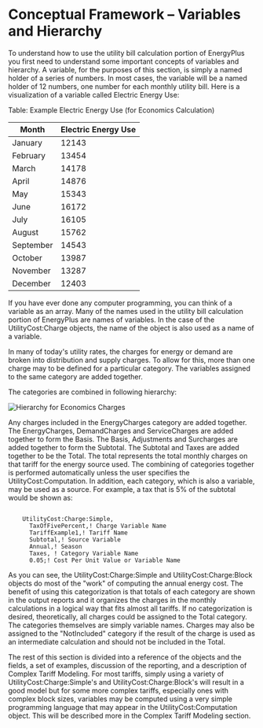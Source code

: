 # Conceptual Framework – Variables and Hierarchy

To understand how to use the utility bill calculation portion of EnergyPlus you first need to understand some important concepts of variables and hierarchy. A variable, for the purposes of this section, is simply a named holder of a series of numbers. In most cases, the variable will be a named holder of 12 numbers, one number for each monthly utility bill. Here is a visualization of a variable called Electric Energy Use:

Table: Example Electric Energy Use (for Economics Calculation)

Month|Electric Energy Use
-----|-------------------
January|12143
February|13454
March|14178
April|14876
May|15343
June|16172
July|16105
August|15762
September|14543
October|13987
November|13287
December|12403

If you have ever done any computer programming, you can think of a variable as an array. Many of the names used in the utility bill calculation portion of EnergyPlus are names of variables. In the case of the UtilityCost:Charge objects, the name of the object is also used as a name of a variable.

In many of today's utility rates, the charges for energy or demand are broken into distribution and supply charges. To allow for this, more than one charge may to be defined for a particular category. The variables assigned to the same category are added together.

The categories are combined in following hierarchy:

![Hierarchy for Economics Charges](media/hierarchy-for-economics-charges.jpeg)


Any charges included in the EnergyCharges category are added together. The EnergyCharges, DemandCharges and ServiceCharges are added together to form the Basis. The Basis, Adjustments and Surcharges are added together to form the Subtotal. The Subtotal and Taxes are added together to be the Total. The total represents the total monthly charges on that tariff for the energy source used. The combining of categories together is performed automatically unless the user specifies the UtilityCost:Computation. In addition, each category, which is also a variable, may be used as a source. For example, a tax that is 5% of the subtotal would be shown as:

~~~~~~~~~~~~~~~~~~~~

    UtilityCost:Charge:Simple,
      TaxOfFivePercent,! Charge Variable Name
      TariffExample1,! Tariff Name
      Subtotal,! Source Variable
      Annual,! Season
      Taxes, ! Category Variable Name
      0.05;! Cost Per Unit Value or Variable Name
~~~~~~~~~~~~~~~~~~~~

As you can see, the UtilityCost:Charge:Simple and UtilityCost:Charge:Block objects do most of the "work" of computing the annual energy cost. The benefit of using this categorization is that totals of each category are shown in the output reports and it organizes the charges in the monthly calculations in a logical way that fits almost all tariffs. If no categorization is desired, theoretically, all charges could be assigned to the Total category. The categories themselves are simply variable names. Charges may also be assigned to the "NotIncluded" category if the result of the charge is used as an intermediate calculation and should not be included in the Total.

The rest of this section is divided into a reference of the objects and the fields, a set of examples, discussion of the reporting, and a description of Complex Tariff Modeling. For most tariffs, simply using a variety of UtilityCost:Charge:Simple's and UtilityCost:Charge:Block's will result in a good model but for some more complex tariffs, especially ones with complex block sizes, variables may be computed using a very simple programming language that may appear in the UtilityCost:Computation object. This will be described more in the Complex Tariff Modeling section.